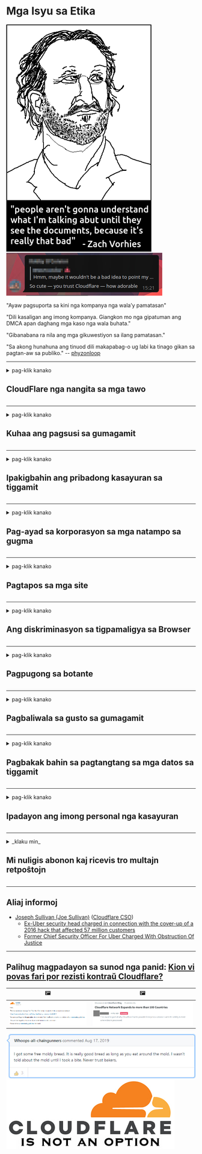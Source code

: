 # Mga Isyu sa Etika

![](../image/itsreallythatbad.jpg)
![](../image/telegram/c81238387627b4bfd3dcd60f56d41626.jpg)

"Ayaw pagsuporta sa kini nga kompanya nga wala’y pamatasan"

"Dili kasaligan ang imong kompanya. Giangkon mo nga gipatuman ang DMCA apan daghang mga kaso nga wala buhata."

"Gibanabana ra nila ang mga gikuwestiyon sa ilang pamatasan."

"Sa akong hunahuna ang tinuod dili makapabag-o ug labi ka tinago gikan sa pagtan-aw sa publiko."  -- [phyzonloop](https://twitter.com/phyzonloop)


---


<details>
<summary>pag-klik kanako

## CloudFlare nga nangita sa mga tawo
</summary>


Ang Cloudflare nagpadalag mga email sa spam sa mga dili tiggamit nga Cloudflare.

- Magpadala lang mga email sa mga suskritor nga mipili
- Kung ang giingon sa gumagamit nga "mohunong", hunong nga ipadala ang email

Yano nga yano. Apan wala’y pagtagad si Cloudflare.
Giingon ni Cloudflare nga ang paggamit sa ilang serbisyo makapahunong sa tanan nga mga spammers o mga nag-atake.
Giunsa naton mapahunong ang Cloudflare nga wala ma-aktibo ang Cloudflare?


| 🖼 | 🖼 |
| --- | --- |
| ![](../image/cfspam01.jpg) | ![](../image/cfspam03.jpg) |
| ![](../image/cfspam02.jpg) | ![](../image/cfspambrittany.jpg)<br>![](../image/cfspamtwtr.jpg) |
| ![](../image/cfspam04.jpg) | ![](../image/cfspam05.jpg) |

</details>

---

<details>
<summary>pag-klik kanako

## Kuhaa ang pagsusi sa gumagamit
</summary>


Ang negatibo nga mga pagsusi sa sensor sa Cloudflare.
Kung nag-post ka mga anti-Cloudflare nga teksto sa Twitter, adunay higayon nga makakuha ka tubag gikan sa empleyado sa Cloudflare nga adunay "Dili, dili kini" mensahe.
Kung nag-post ka usa ka negatibo nga pagsusi sa bisan unsang site sa pagsusi, ila kini sulayan.


| 🖼 | 🖼 |
| --- | --- |
| ![](../image/cfcenrev_01.jpg)<br>![](../image/cfcenrev_02.jpg) | ![](../image/cfcenrev_03.jpg) |

</details>

---

<details>
<summary>pag-klik kanako

## Ipakigbahin ang pribadong kasayuran sa tiggamit
</summary>


Adunay daghang problema sa harasment ang Cloudflare.
Ang Cloudflare nagpaambit sa personal nga kasayuran sa mga nagreklamo bahin sa mga host site.
Usahay gihangyo ka nila nga ihatag ang imong tinuod nga ID.
Kung dili nimo gusto nga maharas, giatake, gipatay o gipatay, mas maayo nga magpalayo ka sa mga website sa Cloudflared.


| 🖼 | 🖼 |
| --- | --- |
| ![](../image/cfdox_what.jpg) | ![](../image/cfdox_swat.jpg) |
| ![](../image/cfdox_kill.jpg) | ![](../image/cfdox_threat.jpg) |
| ![](../image/cfdox_dox.jpg) | ![](../image/cfdox_ex1.jpg) |
| ![](../image/cfabuseform.jpg) | ![](../image/cfdox_ex2.jpg) |

</details>

---

<details>
<summary>pag-klik kanako

## Pag-ayad sa korporasyon sa mga natampo sa gugma
</summary>


Ang CloudFlare nangayo alang sa mga natampo sa manggugatagon.
Natingala kaayo nga ang usa ka korporasyon sa Amerika mangayo alang sa gugma nga putli kauban ang mga non-profit nga organisasyon nga adunay maayong mga hinungdan.
Kung gusto nimo ang pag-block sa mga tawo o pag-usik sa oras sa uban, mahimo nimong ipangayo ang pipila ka mga pizza para sa mga empleyado sa Cloudflare.


![](../image/cfdonate.jpg)

</details>

---

<details>
<summary>pag-klik kanako

## Pagtapos sa mga site
</summary>


Unsa ang imong buhaton kung mahulog sa kalit ang imong site?
Adunay mga taho nga ang Cloudflare nagtangtang sa pagsulud sa configure o paghunong sa serbisyo nga wala’y pahimangno, hilom.
Gisugyot namon nga makit-an nimo ang labi ka maayong provider.

![](../image/cftmnt.jpg)

</details>

---

<details>
<summary>pag-klik kanako

## Ang diskriminasyon sa tigpamaligya sa Browser
</summary>


Naghatag ang CloudFlare nga labing maayo nga pagtratar sa mga naggamit sa Firefox samtang gihatagan ang pag-atubang nga pagtratar sa mga tiggamit nga dili Tor-Browser sa Tor.
Ang mga tiggamit sa mga Tor kung kinsa sa tama nga pagdumili sa pagpatuman sa dili libre nga javascript nakadawat usab nga pag-indigay.
Kini nga pag-access dili patas mao ang pag-abuso sa neutrality sa network ug pag-abuso sa gahum.

![](../image/browdifftbcx.gif)

- Wala: Mga Tor Browser, Tuo: Chrome. Parehas nga adres sa IP.

![](../image/browserdiff.jpg)

- Wala: Ang Tor Browser Javascript Disabled, Cookie Enabled
- Sa tuo: Gipagana ang Javascript sa Chrome, Disable sa Cookie

![](../image/cfsiryoublocked.jpg)

- QuteBrowser (menor de edad nga browser) nga wala Tor (Clearnet IP)

| ***Browser*** | ***Pag-access sa pagtambal*** |
| --- | --- |
| Tor Browser (Gipadagan ang Javascript) | gitugotan ang pag-access |
| Firefox (Gipadagan ang Javascript) | pag-access gipakaulawan |
| Chromium (Gipadagan ang Javascript) | pag-access gipakaulawan |
| Chromium or Firefox (Gi-disable ang Javascript) | gidumili ang pag-access |
| Chromium or Firefox (Wala’y kapugong ang Cookie) | gidumili ang pag-access |
| QuteBrowser | gidumili ang pag-access |
| lynx | gidumili ang pag-access |
| w3m | gidumili ang pag-access |
| wget | gidumili ang pag-access |


Ngano nga dili nimo gamiton ang button sa Audio aron masulbad ang dali nga hagit?

Oo, adunay usa ka audio button, apan kini kanunay nga dili molihok sa Tor.
Makuha nimo kini nga mensahe kung gi-klik nimo kini:

```
Sulayi pag-usab sa ulahi
Ang imong computer o network mahimong magpadala mga awtomatikong pangutana.
Aron mapanalipdan ang among mga tiggamit, dili kami makaproseso sa imong hangyo karon.
Alang sa dugang nga mga detalye pagbisita sa among panid nga panid
```

</details>

---

<details>
<summary>pag-klik kanako

## Pagpugong sa botante
</summary>


Ang mga botante sa estado sa US nagparehistro sa pagboto sa katapusan pinaagi sa website sa sekretaryo sa estado sa estado nga ilang gipuy-an.
Ang mga opisina sa sekretaryo nga kontrolado sa Republikano nakiglambigit sa pagpugong sa mga botante pinaagi sa pag-prox sa website sa sekretaryo sa estado pinaagi sa Cloudflare.
Ang mapintas nga pagtratar sa Cloudflare sa mga tiggamit sa Tor, ang posisyon sa MITM ingon usa ka sentralisado nga punto sa pag-monitor sa kalibutan, ug ang makadaot nga papel sa kinatibuk-an naghimo sa mga botante nga magpapili nga magparehistro.
Ang mga Liberal labi na nga nagbaton sa pagkapribado.
Ang mga porma sa pagparehistro sa botante nakolekta ang sensitibo nga kasayuran bahin sa pampulitika nga pagpahiluna sa botante, personal nga pisikal nga adres, numero sa seguridad sa sosyal, ug petsa sa pagkatawo.
Kadaghanan sa mga estado naghimo lamang usa ka subset sa kana nga kasayuran nga magamit sa publiko, apan nakita sa Cloudflare ang tanan nga kasayuran sa dihang adunay usa nga nagparehistro sa pagboto.

Hinumdumi nga ang pagparehistro sa papel dili makalikay sa Cloudflare tungod kay ang sekretaryo sa mga kawani sa pagpasok sa datos sa estado lagmit nga mogamit sa Cloudflare website aron makasulod sa datos.

| 🖼 | 🖼 |
| --- | --- |
| ![](../image/cfvotm_01.jpg) | ![](../image/cfvotm_02.jpg) |

- Ang Change.org usa ka bantog nga website alang sa pagkolekta og mga boto ug paglihok.
“ang mga tawo bisan diin nagasugod mga kampanya, nagpalihok sa mga tigsuporta, ug nagtrabaho kauban ang mga naghimog desisyon aron magmaneho mga solusyon.”
Ikasubo, daghang mga tawo ang dili makatan-aw sa change.org tungod sa agresibo nga pagsala sa Cloudflare.
Gipugngan sila gikan sa pagpirma sa petisyon, sa ingon wala iapil gikan sa usa ka demokratikong proseso.
Ang paggamit sa ubang mga platform nga wala cloudflared sama sa OpenPetition makatabang sa pag-ayo sa problema.

| 🖼 | 🖼 |
| --- | --- |
| ![](../image/changeorgasn.jpg) | ![](../image/changeorgtor.jpg) |

- Ang "Athenian Project" sa Cloudflare nagtanyag libre nga panalipod sa lebel sa negosyo sa estado ug lokal nga website sa eleksyon.
Giingon nila nga "ang ilang mga konstituwente maka-access sa kasayuran sa eleksyon ug pagrehistro sa botante" apan kini bakak tungod kay daghang mga tawo ang dili gyud maka-browse sa site.

</details>

---

<details>
<summary>pag-klik kanako

## Pagbaliwala sa gusto sa gumagamit
</summary>


Kung mopili ka usa ka butang, gilauman nga wala ka makadawat email bahin niini.
Wala manumbaling sa Cloudflare ang kagustohan sa tiggamit ug ipakigbahin ang mga datos sa mga korporasyon sa third-party nga wala’y pagtugot sa kustomer.
Kung gigamit nimo ang ilang libre nga plano, usahay magpadala sila email sa kanimo nga naghangyo sa pagpalit sa binulan nga suskrisyon.

![](../image/cfviopl_tp.jpg)

</details>

---

<details>
<summary>pag-klik kanako

## Pagbakak bahin sa pagtangtang sa mga datos sa tiggamit
</summary>


Sumala sa kini nga blog sa kostumer nga ex-cloudflare, namakak ang Cloudflare bahin sa pagtangtang sa mga account.
Karon, daghang mga kompanya ang nagpadayon sa imong data pagkahuman nimo gisirhan o gitangtang ang imong account.
Kadaghanan sa mga maayong kompanya naghisgot bahin niini sa ilang palisiya sa pagkapribado.
Cloudflare? Dili.

```
2019-08-05 Gipadala kanako sa CloudFlare ang pagkumpirma nga gikuha nila ang akong account.
2019-10-02 Nakadawat ako email gikan sa CloudFlare "tungod kay ako usa ka kostumer"
```

Ang Cloudflare wala mahibal-an bahin sa pulong "tangtanga".
Kung kini gikuha gyud, ngano nga kini nga ex-customer adunay usa ka email?
Giingon usab niya nga ang palisiya sa privacy ni Cloudflare wala maghisgot bahin niini.

```
Ang ilang bag-ong palisiya sa pagkapribado wala maghisgot sa pagpadayon sa datos sa usa ka tuig.
```

![](../image/cfviopl_notdel.jpg)

Giunsa nimo masaligan ang Cloudflare kung ang ilang palisiya sa pagkapribado usa ka LIE?

</details>

---

<details>
<summary>pag-klik kanako

## Ipadayon ang imong personal nga kasayuran
</summary>


Lisud ang lebel sa pag-undang sa account sa Cloudflare.

```
Pagsumite usa ka tiket sa suporta gamit ang kategorya nga "Account",
ug hangyo ang pagtangtang sa account sa lawas sa mensahe.
Kinahanglan nga wala ka mga domain o credit card nga gilakip sa imong account sa wala pa mangayo pagtangtang.
```

Madawat nimo kini nga email sa kumpirmasyon.

![](../image/cf_deleteandkeep.jpg)

"Gisugdan namon ang pagproseso sa imong hangyo sa pagtangtang" apan "Kami magpadayon sa pagtipig sa imong personal nga kasayuran".

Mahimo ba nimo "pagsalig" kini?

</details>

---

<details>
<summary>_klaku min_

## Mi nuligis abonon kaj ricevis tro multajn retpoŝtojn
</summary>


La uzanto nuligis sian 'Cloudflare stream' abonon kaj li ricevas retpoŝtajn memorigilojn ĉiutage por rememorigi lin pri nuligita abono.
Ne estas malaprobita butono. Kiel vi ĉesas ĉi tiun frenezon?

![](../image/barrageemailcancelsubscription.jpg)

Cloudflare diris al ĉi tiu uzanto kontakti subtenteamo kaj peti ĉiujn viajn enhavojn forigi.

- [t](https://web.archive.org/web/20210412165334/https://twitter.com/JohnHaldson/status/1381651569247088650)

</details>

---

## Aliaj informoj

- [Joseph Sullivan (Joe Sullivan)](../cloudflare_inc/cloudflare_members.md) ([Cloudflare CSO](https://twitter.com/eastdakota/status/1296522269313785862))
  - [Ex-Uber security head charged in connection with the cover-up of a 2016 hack that affected 57 million customers](https://www.businessinsider.com/uber-data-hack-security-head-joe-sullivan-charged-cover-up-2020-8)
  - [Former Chief Security Officer For Uber Charged With Obstruction Of Justice](https://www.justice.gov/usao-ndca/pr/former-chief-security-officer-uber-charged-obstruction-justice)


---

## Palihug magpadayon sa sunod nga panid:   [Kion vi povas fari por rezisti kontraŭ Cloudflare?](cb.action.md)

|  🖼  |  🖼 |
| --- | --- |
| ![](../image/cfcommunity_ban.jpg) | ![](../image/censor_cloudflare_blogcomment.jpg) |

![](../image/freemoldybread.jpg)
![](../image/cfisnotanoption.jpg)
